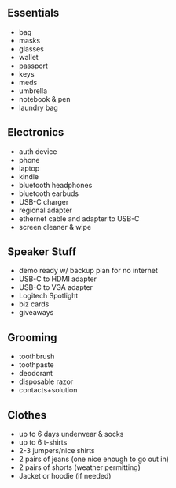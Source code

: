 ## Essentials
- bag
- masks
- glasses
- wallet
- passport
- keys
- meds
- umbrella
- notebook & pen
- laundry bag

## Electronics
- auth device
- phone
- laptop
- kindle
- bluetooth headphones
- bluetooth earbuds
- USB-C charger
- regional adapter
- ethernet cable and adapter to USB-C
- screen cleaner & wipe

## Speaker Stuff
- demo ready w/ backup plan for no internet
- USB-C to HDMI adapter
- USB-C to VGA adapter
- Logitech Spotlight
- biz cards
- giveaways

## Grooming
- toothbrush
- toothpaste
- deodorant
- disposable razor
- contacts+solution

## Clothes
- up to 6 days underwear & socks
- up to 6 t-shirts
- 2-3 jumpers/nice shirts
- 2 pairs of jeans (one nice enough to go out in)
- 2 pairs of shorts (weather permitting)
- Jacket or hoodie (if needed)
